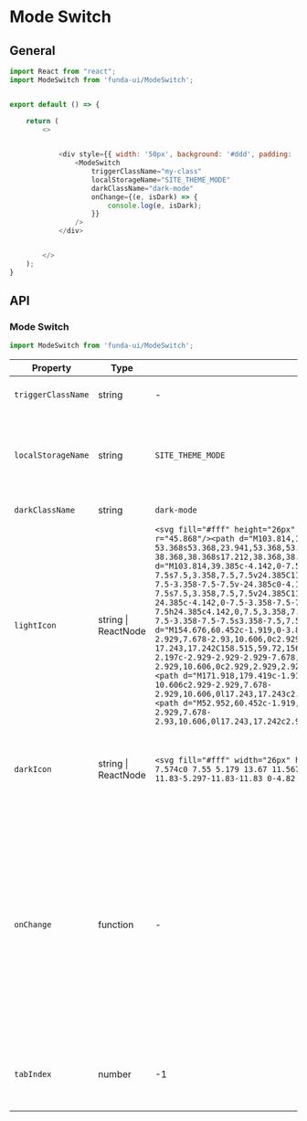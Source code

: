 # Mode Switch

## General

```js
import React from "react";
import ModeSwitch from 'funda-ui/ModeSwitch';


export default () => {

    return (
        <>
          

            <div style={{ width: '50px', background: '#ddd', padding: '10px 10px 5px 10px', textAlign: 'center'}}>
                <ModeSwitch 
                    triggerClassName="my-class" 
                    localStorageName="SITE_THEME_MODE"
                    darkClassName="dark-mode"
                    onChange={(e, isDark) => {
                        console.log(e, isDark);
                    }}
                />
            </div>


        </>
    );
}
```



## API

### Mode Switch
```js
import ModeSwitch from 'funda-ui/ModeSwitch';
```
| Property | Type | Default | Description | Required |
| --- | --- | --- | --- | --- |
| `triggerClassName` | string  | - | Specify a class for your trigger | - |
| `localStorageName` | string  | `SITE_THEME_MODE` | The name of the local storage. You can get it using [localStorage](https://developer.mozilla.org/en-US/docs/Web/API/Window/localStorage) object. | - |
| `darkClassName` | string  | `dark-mode` | Style name for dark mode | - |
| `lightIcon` | string \| ReactNode  | `<svg fill="#fff" height="26px" width="26px" viewBox="0 0 207.628 207.628"><circle cx="103.814" cy="103.814" r="45.868"/><path d="M103.814,157.183c-29.427,0-53.368-23.941-53.368-53.368s23.941-53.368,53.368-53.368s53.368,23.941,53.368,53.368S133.241,157.183,103.814,157.183z M103.814,65.446c-21.156,0-38.368,17.212-38.368,38.368s17.212,38.368,38.368,38.368s38.368-17.212,38.368-38.368S124.97,65.446,103.814,65.446z"/><path d="M103.814,39.385c-4.142,0-7.5-3.358-7.5-7.5V7.5c0-4.142,3.358-7.5,7.5-7.5s7.5,3.358,7.5,7.5v24.385C111.314,36.027,107.956,39.385,103.814,39.385z"/><path d="M103.814,207.628c-4.142,0-7.5-3.358-7.5-7.5v-24.385c0-4.142,3.358-7.5,7.5-7.5s7.5,3.358,7.5,7.5v24.385C111.314,204.271,107.956,207.628,103.814,207.628z"/><path d="M200.128,111.314h-24.385c-4.142,0-7.5-3.358-7.5-7.5s3.358-7.5,7.5-7.5h24.385c4.142,0,7.5,3.358,7.5,7.5S204.271,111.314,200.128,111.314z"/><path d="M31.885,111.314H7.5c-4.142,0-7.5-3.358-7.5-7.5s3.358-7.5,7.5-7.5h24.385c4.142,0,7.5,3.358,7.5,7.5S36.027,111.314,31.885,111.314z"/><path d="M154.676,60.452c-1.919,0-3.839-0.732-5.303-2.197c-2.929-2.929-2.929-7.678,0-10.606l17.243-17.242c2.929-2.929,7.678-2.93,10.606,0c2.929,2.929,2.929,7.678,0,10.606l-17.243,17.242C158.515,59.72,156.595,60.452,154.676,60.452z"/><path d="M35.709,179.419c-1.919,0-3.839-0.732-5.303-2.197c-2.929-2.929-2.929-7.678,0-10.606l17.243-17.243c2.929-2.929,7.678-2.929,10.606,0c2.929,2.929,2.929,7.678,0,10.606l-17.243,17.243C39.548,178.687,37.629,179.419,35.709,179.419z"/><path d="M171.918,179.419c-1.919,0-3.839-0.732-5.303-2.197l-17.243-17.243c-2.929-2.929-2.929-7.678,0-10.606c2.929-2.929,7.678-2.929,10.606,0l17.243,17.243c2.929,2.929,2.929,7.678,0,10.606C175.757,178.687,173.838,179.419,171.918,179.419z"/><path d="M52.952,60.452c-1.919,0-3.839-0.732-5.303-2.197L30.406,41.013c-2.929-2.929-2.929-7.677,0-10.606c2.929-2.929,7.678-2.93,10.606,0l17.243,17.242c2.929,2.929,2.929,7.677,0,10.606C56.791,59.72,54.872,60.452,52.952,60.452z"/></svg>` | Set the light icon (Bright icon displayed in dark mode). It is recommended to use svg icons | - |
| `darkIcon` | string \| ReactNode  | `<svg fill="#fff" width="26px" height="26px" viewBox="0 0 35 35"><path stroke="#000" strokeWidth="2" d="M10.895 7.574c0 7.55 5.179 13.67 11.567 13.67 1.588 0 3.101-0.38 4.479-1.063-1.695 4.46-5.996 7.636-11.051 7.636-6.533 0-11.83-5.297-11.83-11.83 0-4.82 2.888-8.959 7.023-10.803-0.116 0.778-0.188 1.573-0.188 2.39z"></path></svg>` | Set the dark icon (Icon shown by default). It is recommended to use svg icons | - |
| `onChange` | function  | - | Call a function when the value of an HTML element is changed. It returns two callback values. <br /> <ol><li>The first is the trigger element</li><li>The second is a boolean whether it is dark mode</li></ol> | - |
| `tabIndex` | number  | -1 | This attribute allows developers to make HTML elements focusable. | - |

